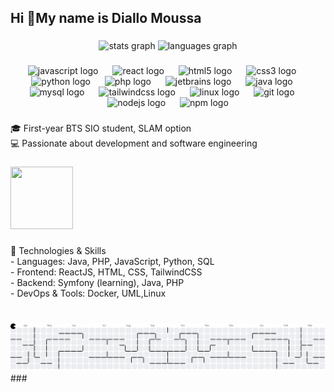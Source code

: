 <h2 align="left">Hi 👋My name is Diallo Moussa</h2>
 
 ###
 
 <div align="center">
   <img src="https://github-readme-stats.vercel.app/api?username=DImoussa&hide_title=false&hide_rank=false&show_icons=true&include_all_commits=true&count_private=true&disable_animations=false&theme=dracula&locale=en&hide_border=false" height="150" alt="stats graph"  />
   <img src="https://github-readme-stats.vercel.app/api/top-langs?username=DImoussa&locale=en&hide_title=false&layout=compact&card_width=320&langs_count=5&theme=dracula&hide_border=false" height="150" alt="languages graph"  />
 </div>
 
 ###
 
 <div align="center">
   <img src="https://cdn.jsdelivr.net/gh/devicons/devicon/icons/javascript/javascript-original.svg" height="40" alt="javascript logo"  />
   <img width="15" />
   <img src="https://cdn.jsdelivr.net/gh/devicons/devicon/icons/react/react-original.svg" height="40" alt="react logo"  />
   <img width="15" />
   <img src="https://cdn.jsdelivr.net/gh/devicons/devicon/icons/html5/html5-original.svg" height="40" alt="html5 logo"  />
   <img width="15" />
   <img src="https://cdn.jsdelivr.net/gh/devicons/devicon/icons/css3/css3-original.svg" height="40" alt="css3 logo"  />
   <img width="15" />
   <img src="https://cdn.jsdelivr.net/gh/devicons/devicon/icons/python/python-original.svg" height="40" alt="python logo"  />
   <img width="15" />
   <img src="https://cdn.jsdelivr.net/gh/devicons/devicon/icons/php/php-original.svg" height="40" alt="php logo"  />
   <img width="15" />
   <img src="https://cdn.jsdelivr.net/gh/devicons/devicon/icons/jetbrains/jetbrains-original.svg" height="40" alt="jetbrains logo"  />
   <img width="15" />
   <img src="https://cdn.jsdelivr.net/gh/devicons/devicon/icons/java/java-original.svg" height="40" alt="java logo"  />
   <img width="15" />
   <img src="https://cdn.jsdelivr.net/gh/devicons/devicon/icons/mysql/mysql-original.svg" height="40" alt="mysql logo"  />
   <img width="15" />
   <img src="https://cdn.jsdelivr.net/gh/devicons/devicon/icons/tailwindcss/tailwindcss-original-wordmark.svg" height="40" alt="tailwindcss logo"  />
   <img width="15" />
   <img src="https://cdn.jsdelivr.net/gh/devicons/devicon/icons/linux/linux-original.svg" height="40" alt="linux logo"  />
   <img width="15" />
   <img src="https://cdn.jsdelivr.net/gh/devicons/devicon/icons/git/git-original.svg" height="40" alt="git logo"  />
   <img width="15" />
   <img src="https://cdn.jsdelivr.net/gh/devicons/devicon/icons/nodejs/nodejs-original.svg" height="40" alt="nodejs logo"  />
   <img width="15" />
   <img src="https://cdn.jsdelivr.net/gh/devicons/devicon/icons/npm/npm-original-wordmark.svg" height="40" alt="npm logo"  />
 </div>
 
 ###
 
 <p align="left">🎓 First-year BTS SIO student, SLAM option  <br>💻 Passionate about development and software engineering</p>
 
 ###
 
<img src="https://github.com/user-attachments/assets/fcc0b020-894f-4274-ae26-67445822caf8" width="100" height="100">

 
 ###
 
 <p align="left">🔧 Technologies & Skills  <br>- Languages: Java, PHP, JavaScript, Python, SQL  <br>- Frontend: ReactJS, HTML, CSS, TailwindCSS  <br>- Backend: Symfony (learning), Java, PHP  <br>- DevOps & Tools: Docker, UML,Linux</p>
 
 ###
 
 <br clear="both">
 
<picture>
  <source media="(prefers-color-scheme: dark)" srcset="https://raw.githubusercontent.com/DImoussa/DImoussa/output/pacman-contribution-graph-dark.svg">
  <source media="(prefers-color-scheme: light)" srcset="https://raw.githubusercontent.com/DImoussa/DImoussa/output/pacman-contribution-graph.svg">
  <img alt="pacman contribution graph" src="https://raw.githubusercontent.com/DImoussa/DImoussa/output/pacman-contribution-graph.svg">
</picture>
 ###
